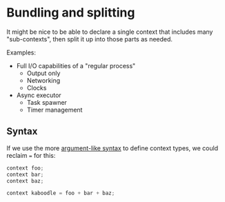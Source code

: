 # Bundling and splitting

It might be nice to be able to declare a single context that includes many
"sub-contexts", then split it up into those parts as needed.

Examples:

* Full I/O capabilities of a "regular process"
    * Output only
    * Networking
    * Clocks
* Async executor
    * Task spawner
    * Timer management

## Syntax

If we use the more [argument-like syntax][types] to define context types, we
could reclaim `=` for this:

```rust
context foo;
context bar;
context baz;

context kaboodle = foo + bar + baz;
```

[types]: ./syntax.md#types-and-bounds
